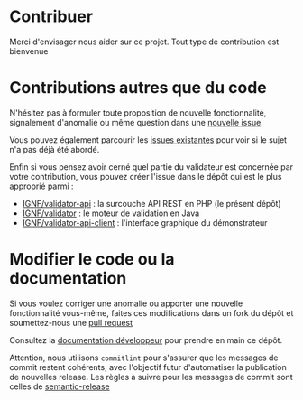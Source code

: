 # Contribuer

Merci d'envisager nous aider sur ce projet. Tout type de contribution est bienvenue

# Contributions autres que du code

N'hésitez pas à formuler toute proposition de nouvelle fonctionnalité, signalement d'anomalie ou même question dans une [nouvelle issue](https://github.com/IGNF/validator-api/issues/new/choose).

Vous pouvez également parcourir les [issues existantes](https://github.com/IGNF/validator-api/issues) pour voir si le sujet n'a pas déjà été abordé.

Enfin si vous pensez avoir cerné quel partie du validateur est concernée par votre contribution, vous pouvez créer l'issue dans le dépôt qui est le plus approprié parmi :

* [IGNF/validator-api](https://github.com/IGNF/validator-api) : la surcouche API REST en PHP (le présent dépôt)
* [IGNF/validator](https://github.com/IGNF/validator) : le moteur de validation en Java
* [IGNF/validator-api-client](https://github.com/IGNF/validator-api-client/) : l'interface graphique du démonstrateur

# Modifier le code ou la documentation

Si vous voulez corriger une anomalie ou apporter une nouvelle fonctionnalité vous-même, faites ces modifications dans un fork du dépôt et soumettez-nous une [pull request](https://docs.github.com/fr/pull-requests/collaborating-with-pull-requests/proposing-changes-to-your-work-with-pull-requests/about-pull-requests)

Consultez la [documentation développeur](docs/developer-guide.md) pour prendre en main ce dépôt.

Attention, nous utilisons `commitlint` pour s'assurer que les messages de commit restent cohérents, avec l'objectif futur d'automatiser la publication de nouvelles release.  Les règles à suivre pour les messages de commit sont celles de [semantic-release](https://github.com/semantic-release/semantic-release)
